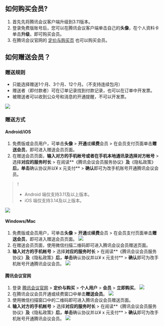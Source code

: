 ## 如何购买会员?
1. 首先先将腾讯会议客户端升级到3.11版本。
2. 登录免费版账号后，您可以在腾讯会议客户端单击自己的**头像**，在个人资料卡单击**升级**，即可购买会员。
3. 在腾讯会议官网的 [定价与购买页](https://meeting.tencent.com/buy.html?open-vip=1&mid=ts.p.help.wz) 也可以购买会员。

## 如何赠送会员？
### 赠送规则
- 只能选择赠送1个月、3个月、12个月。（不支持连续包月）
- 赠送者（即付款者）可在订单记录找到付款记录，也可以在订单中开发票。
- 被赠送者可以收到公众号和消息的开通提醒，不可以开发票。

![](https://qcloudimg.tencent-cloud.cn/raw/3812d3510419ec40118597371afb0504.png)

### 赠送方式
#### Android/iOS
1. 免费版或会员用户，可单击**头像** > **开通**或**续费**会员 > 在会员支付页面单击**赠送会员**，即可进入赠送会员页面。
2. 在赠送会员页面，**输入对方的手机帐号或者在手机本地通讯录选择对方帐号** > 选择**对应的服务时长** > 在阅读**《腾讯会议会员服务协议》**及**《隐私政策》**后，单击**确认协议并以¥ x 元支付** > **确认**即可为改手机账号开通腾讯会议会员。

>!
>- Android 端仅支持3.11及以上版本。
>- iOS 端仅支持3.14及以上版本。

![](https://qcloudimg.tencent-cloud.cn/raw/d5c66f0bbe10b2a7eb29ed1289eb5575.png)

#### Windows/Mac
1. 免费版或会员用户，可单击**头像** > **开通**或**续费**会员 > 在会员支付页面单击**赠送会员**，即可进入赠送会员页面。
![](https://qcloudimg.tencent-cloud.cn/raw/4433ccf73839bf7c6803109ad4ab8787.png)
2. 在赠送会员页面，使用微信扫描二维码即可进入腾讯会议会员赠送页面。
3. **输入对方的手机帐号** > 选择**对应的服务时长** > 在阅读**《腾讯会议会员服务协议》**及**《隐私政策》**后，单击**确认协议并以¥ x 元支付** > **确认**即可为改手机账号开通腾讯会议会员。
![](https://qcloudimg.tencent-cloud.cn/raw/f9ba8c97237eac6ce9c9988f03a776f4.png)

#### 腾讯会议官网
1. 登录 [腾讯会议官网](https://meeting.tencent.com/) > **定价与购买** > **个人用户** > **会员** > **立即购买**。
![](https://qcloudimg.tencent-cloud.cn/raw/8b1914dc363ff0bb24861a9966fd444c.png)
2. 在腾讯会议会员开通或续费窗口中单击**赠送会员**。
![](https://qcloudimg.tencent-cloud.cn/raw/41e22aa067d3d4e6bfda6e26fbdb7715.png)
3. 使用微信扫描窗口中的二维码即可进入腾讯会议会员赠送页面。
4. **输入对方的手机帐号** > 选择**对应的服务时长** > 在阅读**《腾讯会议会员服务协议》**及**《隐私政策》**后，单击**确认协议并以¥ x 元支付** > **确认**即可为改手机账号开通腾讯会议会员。
![](https://qcloudimg.tencent-cloud.cn/raw/481dbe9a62191ce7d98608da316a0515.png)
